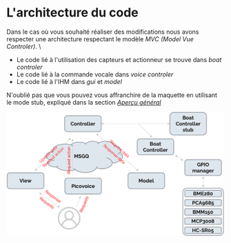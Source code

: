# L'architecture du code 

Dans le cas où vous souhaité réaliser des modifications nous avons respecter une architecture respectant le modèle _MVC (Model Vue Controler)_. \
- Le code lié à l'utilisation des capteurs et actionneur se trouve dans _boat controler_
- Le code lié à la commande vocale dans _voice controler_
- Le code lié à l'IHM dans _gui_ et _model_

N'oublié pas que vous pouvez vous affranchire de la maquette en utilisant le mode stub, expliqué dans la section [_Aperçu général_](./overview.md#sur-un-os-différent-de-la-cible-mode-stub)

![](./img/arch.png)